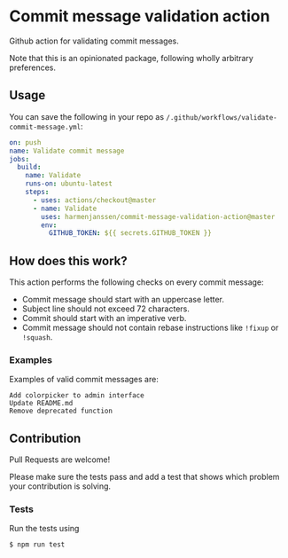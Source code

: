 # Commit message validation action

Github action for validating commit messages.

Note that this is an opinionated package, following wholly arbitrary preferences.

## Usage 

You can save the following in your repo as `/.github/workflows/validate-commit-message.yml`:

```yml
on: push
name: Validate commit message
jobs:
  build:
    name: Validate
    runs-on: ubuntu-latest
    steps:
      - uses: actions/checkout@master
      - name: Validate
        uses: harmenjanssen/commit-message-validation-action@master
        env:
          GITHUB_TOKEN: ${{ secrets.GITHUB_TOKEN }}
```

## How does this work?

This action performs the following checks on every commit message:

- Commit message should start with an uppercase letter.
- Subject line should not exceed 72 characters.
- Commit should start with an imperative verb.
- Commit message should not contain rebase instructions like `!fixup` or `!squash`.

### Examples

Examples of valid commit messages are:

```
Add colorpicker to admin interface
Update README.md
Remove deprecated function
```

## Contribution

Pull Requests are welcome! 

Please make sure the tests pass and add a test that shows which problem your contribution is solving.

### Tests

Run the tests using 

```
$ npm run test
```
